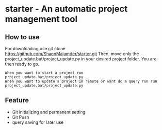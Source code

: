 # starter - An automatic project management tool
## How to use
For downloading use 
       git clone https://github.com/ShaonMajumder/starter.git
Then, move only the project_update.bat/project_update.py in your desired project folder.
You are then ready to go.
```
When you want to start a project run project_update.bat/project_update.py
When you want to update a project in remote or want do a query run run project_update.bat/project_update.py
```
## Feature
- Git initializing and permanent setting
- Git Push
- query saving for later use